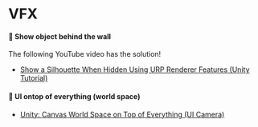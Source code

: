 # VFX

#### 💫 Show object behind the wall

The following YouTube video has the solution!

- [Show a Silhouette When Hidden Using URP Renderer Features (Unity Tutorial)](https://www.youtube.com/watch?v=GAh225QNpm0&ab_channel=KetraGames)

#### 💫 UI ontop of everything (world space)

- [Unity: Canvas World Space on Top of Everything (UI Camera)](https://www.youtube.com/watch?v=uGJ1L0xnEb4&ab_channel=Fix)
